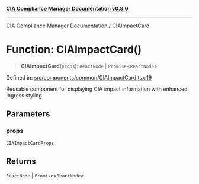 [**CIA Compliance Manager Documentation v0.8.0**](../README.md)

***

[CIA Compliance Manager Documentation](../globals.md) / CIAImpactCard

# Function: CIAImpactCard()

> **CIAImpactCard**(`props`): `ReactNode` \| `Promise`\<`ReactNode`\>

Defined in: [src/components/common/CIAImpactCard.tsx:19](https://github.com/Hack23/cia-compliance-manager/blob/cb6149c89796a3270553cf52dea8f2c5b402dd17/src/components/common/CIAImpactCard.tsx#L19)

Reusable component for displaying CIA impact information with enhanced Ingress styling

## Parameters

### props

`CIAImpactCardProps`

## Returns

`ReactNode` \| `Promise`\<`ReactNode`\>
